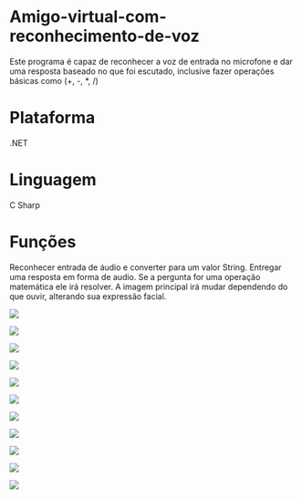 # Amigo-virtual-com-reconhecimento-de-voz
Este programa é capaz de reconhecer a voz de entrada no microfone e dar uma resposta baseado no que foi escutado, inclusive fazer operações básicas como (+, -, *, /)

# Plataforma
.NET

# Linguagem
C Sharp

# Funções
Reconhecer entrada de áudio e converter para um valor String.
Entregar uma resposta em forma de audio.
Se a pergunta for uma operação matemática ele irá resolver.
A imagem principal irá mudar dependendo do que ouvir, alterando sua expressão facial.

![](img/img1.png)

![](img/img2.png)

![](img/img3.png)

![](img/img4.png)

![](img/img5.png)

![](img/img6.png)

![](img/img7.png)

![](img/img8.png)

![](img/img9.png)

![](img/img10.png)

![](img/img11.png)
